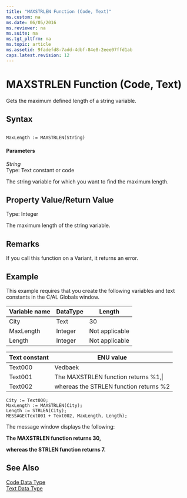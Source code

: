 ```yaml
---
title: "MAXSTRLEN Function (Code, Text)"
ms.custom: na
ms.date: 06/05/2016
ms.reviewer: na
ms.suite: na
ms.tgt_pltfrm: na
ms.topic: article
ms.assetid: 9fadefd8-7add-4dbf-84e8-2eee07ffd1ab
caps.latest.revision: 12
---
```

# MAXSTRLEN Function (Code, Text)
Gets the maximum defined length of a string variable.  
  
## Syntax  
  
```  
  
MaxLength := MAXSTRLEN(String)  
```  
  
#### Parameters  
 *String*  
 Type: Text constant or code  
  
 The string variable for which you want to find the maximum length.  
  
## Property Value\/Return Value  
 Type: Integer  
  
 The maximum length of the string variable.  
  
## Remarks  
 If you call this function on a Variant, it returns an error.  
  
## Example  
 This example requires that you create the following variables and text constants in the C\/AL Globals window.  
  
|Variable name|DataType|Length|  
|-------------------|--------------|------------|  
|City|Text|30|  
|MaxLength|Integer|Not applicable|  
|Length|Integer|Not applicable|  
  
|Text constant|ENU value|  
|-------------------|---------------|  
|Text000|Vedbaek|  
|Text001|The MAXSTRLEN function returns %1,\\|  
|Text002|whereas the STRLEN function returns %2|  
  
```  
City := Text000;  
MaxLength := MAXSTRLEN(City);  
Length := STRLEN(City);  
MESSAGE(Text001 + Text002, MaxLength, Length);  
```  
  
 The message window displays the following:  
  
 **The MAXSTRLEN function returns 30,**  
  
 **whereas the STRLEN function returns 7.**  
  
## See Also  
 [Code Data Type](Code-Data-Type.md)   
 [Text Data Type](Text-Data-Type.md)